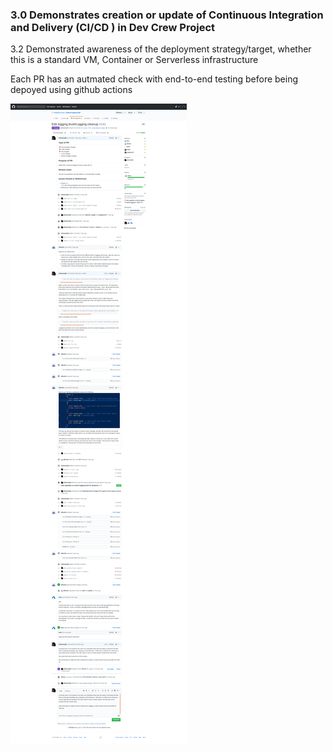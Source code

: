 ### 3.0	 Demonstrates creation or update of Continuous Integration and Delivery (CI/CD ) in Dev Crew Project

3.2 Demonstrated awareness of the deployment strategy/target, whether this is a standard VM, Container or Serverless infrastructure

Each PR has an autmated check with end-to-end testing before being depoyed using github actions

![Pr with discussion](images/1-2.png)
